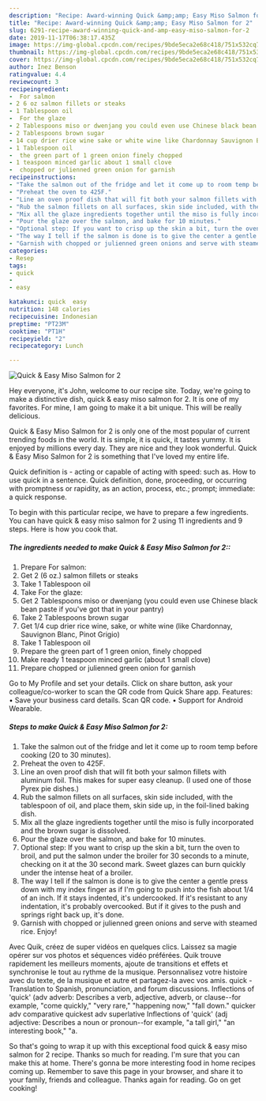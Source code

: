```yaml
---
description: "Recipe: Award-winning Quick &amp;amp; Easy Miso Salmon for 2"
title: "Recipe: Award-winning Quick &amp;amp; Easy Miso Salmon for 2"
slug: 6291-recipe-award-winning-quick-and-amp-easy-miso-salmon-for-2
date: 2019-11-17T06:38:17.435Z
image: https://img-global.cpcdn.com/recipes/9bde5eca2e68c418/751x532cq70/quick-easy-miso-salmon-for-2-recipe-main-photo.jpg
thumbnail: https://img-global.cpcdn.com/recipes/9bde5eca2e68c418/751x532cq70/quick-easy-miso-salmon-for-2-recipe-main-photo.jpg
cover: https://img-global.cpcdn.com/recipes/9bde5eca2e68c418/751x532cq70/quick-easy-miso-salmon-for-2-recipe-main-photo.jpg
author: Inez Benson
ratingvalue: 4.4
reviewcount: 3
recipeingredient:
-  For salmon
- 2 6 oz salmon fillets or steaks
- 1 Tablespoon oil
-  For the glaze
- 2 Tablespoons miso or dwenjang you could even use Chinese black bean paste if youve got that in your pantry
- 2 Tablespoons brown sugar
- 14 cup drier rice wine sake or white wine like Chardonnay Sauvignon Blanc Pinot Grigio
- 1 Tablespoon oil
-  the green part of 1 green onion finely chopped
- 1 teaspoon minced garlic about 1 small clove
-  chopped or julienned green onion for garnish
recipeinstructions:
- "Take the salmon out of the fridge and let it come up to room temp before cooking (20 to 30 minutes)."
- "Preheat the oven to 425F."
- "Line an oven proof dish that will fit both your salmon fillets with aluminum foil. This makes for super easy cleanup. (I used one of those Pyrex pie dishes.)"
- "Rub the salmon fillets on all surfaces, skin side included, with the tablespoon of oil, and place them, skin side up, in the foil-lined baking dish."
- "Mix all the glaze ingredients together until the miso is fully incorporated and the brown sugar is dissolved."
- "Pour the glaze over the salmon, and bake for 10 minutes."
- "Optional step: If you want to crisp up the skin a bit, turn the oven to broil, and put the salmon under the broiler for 30 seconds to a minute, checking on it at the 30 second mark. Sweet glazes can burn quickly under the intense heat of a broiler."
- "The way I tell if the salmon is done is to give the center a gentle press down with my index finger as if I&#39;m going to push into the fish about 1/4 of an inch. If it stays indented, it&#39;s undercooked. If it&#39;s resistant to any indentation, it&#39;s probably overcooked. But if it gives to the push and springs right back up, it&#39;s done."
- "Garnish with chopped or julienned green onions and serve with steamed rice. Enjoy!"
categories:
- Resep
tags:
- quick
- 
- easy

katakunci: quick  easy
nutrition: 148 calories
recipecuisine: Indonesian
preptime: "PT23M"
cooktime: "PT1H"
recipeyield: "2"
recipecategory: Lunch

---
```



![Quick &amp; Easy Miso Salmon for 2](https://img-global.cpcdn.com/recipes/9bde5eca2e68c418/751x532cq70/quick-easy-miso-salmon-for-2-recipe-main-photo.jpg)

Hey everyone, it's John, welcome to our recipe site. Today, we're going to make a distinctive dish, quick &amp; easy miso salmon for 2. It is one of my favorites. For mine, I am going to make it a bit unique. This will be really delicious.

Quick &amp; Easy Miso Salmon for 2 is only one of the most popular of current trending foods in the world. It is simple, it is quick, it tastes yummy. It is enjoyed by millions every day. They are nice and they look wonderful. Quick &amp; Easy Miso Salmon for 2 is something that I've loved my entire life.

Quick definition is - acting or capable of acting with speed: such as. How to use quick in a sentence. Quick definition, done, proceeding, or occurring with promptness or rapidity, as an action, process, etc.; prompt; immediate: a quick response.


To begin with this particular recipe, we have to prepare a few ingredients. You can have quick &amp; easy miso salmon for 2 using 11 ingredients and 9 steps. Here is how you cook that.

##### The ingredients needed to make Quick &amp; Easy Miso Salmon for 2::

1. Prepare  For salmon:
1. Get 2 (6 oz.) salmon fillets or steaks
1. Take 1 Tablespoon oil
1. Take  For the glaze:
1. Get 2 Tablespoons miso or dwenjang (you could even use Chinese black bean paste if you&#39;ve got that in your pantry)
1. Take 2 Tablespoons brown sugar
1. Get 1/4 cup drier rice wine, sake, or white wine (like Chardonnay, Sauvignon Blanc, Pinot Grigio)
1. Take 1 Tablespoon oil
1. Prepare  the green part of 1 green onion, finely chopped
1. Make ready 1 teaspoon minced garlic (about 1 small clove)
1. Prepare  chopped or julienned green onion for garnish


Go to My Profile and set your details. Click on share button, ask your colleague/co-worker to scan the QR code from Quick Share app. Features: • Save your business card details. Scan QR code. • Support for Android Wearable. 

##### Steps to make Quick &amp; Easy Miso Salmon for 2:

1. Take the salmon out of the fridge and let it come up to room temp before cooking (20 to 30 minutes).
1. Preheat the oven to 425F.
1. Line an oven proof dish that will fit both your salmon fillets with aluminum foil. This makes for super easy cleanup. (I used one of those Pyrex pie dishes.)
1. Rub the salmon fillets on all surfaces, skin side included, with the tablespoon of oil, and place them, skin side up, in the foil-lined baking dish.
1. Mix all the glaze ingredients together until the miso is fully incorporated and the brown sugar is dissolved.
1. Pour the glaze over the salmon, and bake for 10 minutes.
1. Optional step: If you want to crisp up the skin a bit, turn the oven to broil, and put the salmon under the broiler for 30 seconds to a minute, checking on it at the 30 second mark. Sweet glazes can burn quickly under the intense heat of a broiler.
1. The way I tell if the salmon is done is to give the center a gentle press down with my index finger as if I&#39;m going to push into the fish about 1/4 of an inch. If it stays indented, it&#39;s undercooked. If it&#39;s resistant to any indentation, it&#39;s probably overcooked. But if it gives to the push and springs right back up, it&#39;s done.
1. Garnish with chopped or julienned green onions and serve with steamed rice. Enjoy!


Avec Quik, créez de super vidéos en quelques clics. Laissez sa magie opérer sur vos photos et séquences vidéo préférées. Quik trouve rapidement les meilleurs moments, ajoute de transitions et effets et synchronise le tout au rythme de la musique. Personnalisez votre histoire avec du texte, de la musique et autre et partagez-la avec vos amis. quick - Translation to Spanish, pronunciation, and forum discussions. Inflections of &#39;quick&#39; (adv adverb: Describes a verb, adjective, adverb, or clause--for example, &#34;come quickly,&#34; &#34;very rare,&#34; &#34;happening now,&#34; &#34;fall down.&#34; quicker adv comparative quickest adv superlative Inflections of &#39;quick&#39; (adj adjective: Describes a noun or pronoun--for example, &#34;a tall girl,&#34; &#34;an interesting book,&#34; &#34;a. 

So that's going to wrap it up with this exceptional food quick &amp; easy miso salmon for 2 recipe. Thanks so much for reading. I'm sure that you can make this at home. There's gonna be more interesting food in home recipes coming up. Remember to save this page in your browser, and share it to your family, friends and colleague. Thanks again for reading. Go on get cooking!

